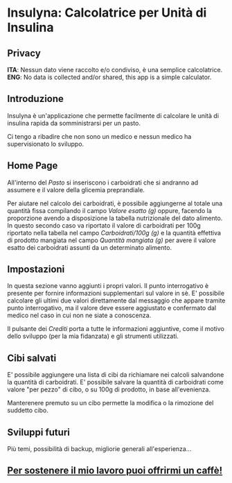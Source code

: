 # Insulyna: Calcolatrice per Unità di Insulina

## Privacy
**ITA**: Nessun dato viene raccolto e/o condiviso, è una semplice calcolatrice.
**ENG**: No data is collected and/or shared, this app is a simple calculator.

## Introduzione

Insulyna è un'applicazione che permette facilmente di calcolare le unità di insulina rapida da somministrarsi per un pasto.

Ci tengo a ribadire che non sono un medico e nessun medico ha supervisionato lo sviluppo.

## Home Page

All'interno del _Pasto_ si inseriscono i carboidrati che si andranno ad assumere e il valore della glicemia preprandiale.

Per aiutare nel calcolo dei carboidrati, è possibile aggiungerne al totale una quantità fissa compilando il campo _Valore esatto (g)_ oppure, facendo la proporzione avendo a disposizione la tabella nutrizionale del dato alimento. In questo secondo caso va riportato il valore di carboidrati per 100g riportato nella tabella nel campo _Carboidrati/100g (g)_ e la quantità effettiva di prodotto mangiata nel campo _Quantità mangiata (g)_ per avere il valore esatto dei carboidrati assunti da un determinato alimento.

## Impostazioni

In questa sezione vanno aggiunti i propri valori. Il punto interrogativo è presente per fornire informazioni supplementari sul valore in sè. E' possibile calcolare gli ultimi due valori direttamente dal messaggio che appare tramite punto interrogativo, ma il valore deve essere aggiustato e confermato dal medico nel caso in cui non ne siate a conoscenza.

Il pulsante dei _Crediti_ porta a tutte le informazioni aggiuntive, come il motivo dello sviluppo (per la mia fidanzata) e gli strumenti utilizzati.

## Cibi salvati

E' possibile aggiungere una lista di cibi da richiamare nei calcoli salvandone la quantità di carboidrati. E' possibile salvare la quantità di carboidrati come valore "per pezzo" di cibo, o su 100g di prodotto, in base all'evenienza.

Manterenere premuto su un cibo permette la modifica o la rimozione del suddetto cibo.

## Sviluppi futuri 

Più temi, possibilità di backup, migliorie generali all'esperienza...

## <a href="https://paypal.me/dottmodolo?locale.x=it_IT">Per sostenere il mio lavoro puoi offrirmi un caffè!</a>
